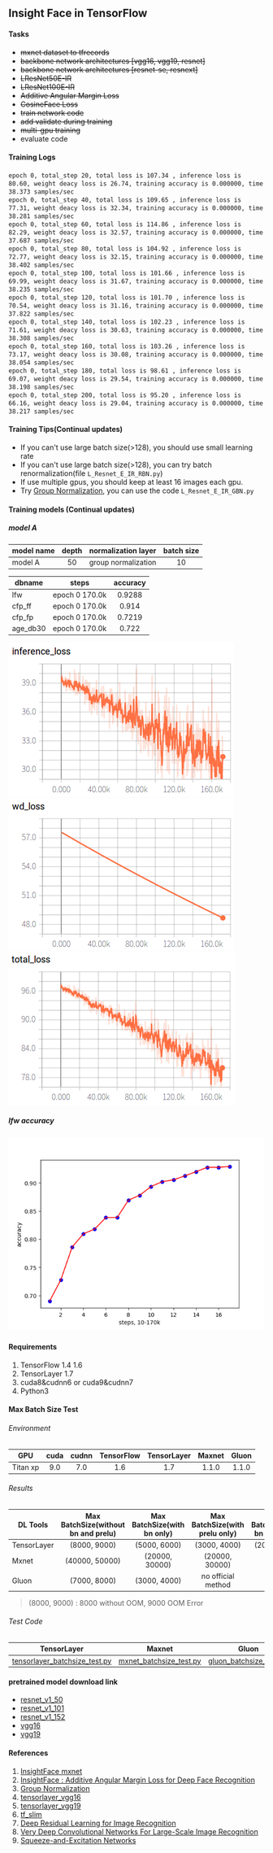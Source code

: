 ## Insight Face in TensorFlow

#### Tasks
* ~~mxnet dataset to tfrecords~~
* ~~backbone network architectures [vgg16, vgg19, resnet]~~
* ~~backbone network architectures [resnet-se, resnext]~~
* ~~LResNet50E-IR~~
* ~~LResNet100E-IR~~
* ~~Additive Angular Margin Loss~~
* ~~CosineFace Loss~~
* ~~train network code~~
* ~~add validate during training~~
* ~~multi-gpu training~~
* evaluate code

#### Training Logs
```
epoch 0, total_step 20, total loss is 107.34 , inference loss is 80.60, weight deacy loss is 26.74, training accuracy is 0.000000, time 38.373 samples/sec
epoch 0, total_step 40, total loss is 109.65 , inference loss is 77.31, weight deacy loss is 32.34, training accuracy is 0.000000, time 38.281 samples/sec
epoch 0, total_step 60, total loss is 114.86 , inference loss is 82.29, weight deacy loss is 32.57, training accuracy is 0.000000, time 37.687 samples/sec
epoch 0, total_step 80, total loss is 104.92 , inference loss is 72.77, weight deacy loss is 32.15, training accuracy is 0.000000, time 38.402 samples/sec
epoch 0, total_step 100, total loss is 101.66 , inference loss is 69.99, weight deacy loss is 31.67, training accuracy is 0.000000, time 38.235 samples/sec
epoch 0, total_step 120, total loss is 101.70 , inference loss is 70.54, weight deacy loss is 31.16, training accuracy is 0.000000, time 37.822 samples/sec
epoch 0, total_step 140, total loss is 102.23 , inference loss is 71.61, weight deacy loss is 30.63, training accuracy is 0.000000, time 38.308 samples/sec
epoch 0, total_step 160, total loss is 103.26 , inference loss is 73.17, weight deacy loss is 30.08, training accuracy is 0.000000, time 38.054 samples/sec
epoch 0, total_step 180, total loss is 98.61 , inference loss is 69.07, weight deacy loss is 29.54, training accuracy is 0.000000, time 38.198 samples/sec
epoch 0, total_step 200, total loss is 95.20 , inference loss is 66.16, weight deacy loss is 29.04, training accuracy is 0.000000, time 38.217 samples/sec
```


#### Training Tips(Continual updates)
* If you can't use large batch size(>128), you should use small learning rate
* If you can't use large batch size(>128), you can try batch renormalization(file `L_Resnet_E_IR_RBN.py`)
* If use multiple gpus, you should keep at least 16 images each gpu.
* Try [Group Normalization](https://arxiv.org/pdf/1803.08494.pdf), you can use the code `L_Resnet_E_IR_GBN.py`


#### Training models (Continual updates)

##### model A
| model name    | depth| normalization layer |batch size|
| ----- |:-----:|:-----:|:-----:|
| model A | 50 |group normalization|10|


| dbname    | steps | accuracy |
| ----- |:-----:|:-----:|
| lfw | epoch 0 170.0k |0.9288|
| cfp_ff | epoch 0 170.0k |0.914|
| cfp_fp | epoch 0 170.0k |0.7219|
| age_db30 | epoch 0 170.0k |0.722|

![inference](./figures/inference_loss_170k.png)
![wd](./figures/weight_deacy_loss_170k.png)
![total](./figures/total_loss_170k.png)

##### lfw accuracy
![lfw_acc](./figures/lfw_acc_170k.png)

#####

#### Requirements
1. TensorFlow 1.4 1.6
2. TensorLayer 1.7
3. cuda8&cudnn6 or cuda9&cudnn7
4. Python3


#### Max Batch Size Test
###### Environment

| GPU    | cuda| cudnn | TensorFlow |TensorLayer|Maxnet |Gluon|
| ----- |:-----:|:-----:|:------:|:---:|:------:|:---:|
| Titan xp | 9.0 |7.0|1.6|1.7 |1.1.0|1.1.0 |

###### Results

| DL Tools        | Max BatchSize(without bn and prelu)| Max BatchSize(with bn only) | Max BatchSize(with prelu only) |Max BatchSize(with bn and prelu)|
| ------------- |:-------------:|:--------------:|:------------:|:------------:|
| TensorLayer      | (8000, 9000) |(5000, 6000)|(3000, 4000)|(2000, 3000) |
| Mxnet      | (40000, 50000) |(20000, 30000)|(20000, 30000)|(10000, 20000) |
| Gluon      | (7000, 8000) |(3000, 4000)|no official method| None |

> (8000, 9000) : 8000 without OOM, 9000 OOM Error

###### Test Code

|TensorLayer| Maxnet | Gluon |
| ----- |:-----:|:-----:|
| [tensorlayer_batchsize_test.py](https://github.com/auroua/InsightFace_TF/blob/master/test/benchmark/tensorlayer_batchsize_test.py) | [mxnet_batchsize_test.py](https://github.com/auroua/InsightFace_TF/blob/master/test/benchmark/mxnet_batchsize_test.py) |[gluon_batchsize_test.py](https://github.com/auroua/InsightFace_TF/blob/master/test/benchmark/gluon_batchsize_test.py)|



#### pretrained model download link
* [resnet_v1_50](http://download.tensorflow.org/models/resnet_v1_50_2016_08_28.tar.gz)
* [resnet_v1_101](http://download.tensorflow.org/models/resnet_v1_101_2016_08_28.tar.gz)
* [resnet_v1_152](http://download.tensorflow.org/models/resnet_v1_152_2016_08_28.tar.gz)
* [vgg16](http://www.cs.toronto.edu/~frossard/post/vgg16/)
* [vgg19](https://github.com/machrisaa/tensorflow-vgg)


#### References
1. [InsightFace mxnet](https://github.com/deepinsight/insightface)
2. [InsightFace : Additive Angular Margin Loss for Deep Face Recognition](https://arxiv.org/abs/1801.07698)
3. [Group Normalization](https://arxiv.org/pdf/1803.08494.pdf)
3. [tensorlayer_vgg16](https://github.com/tensorlayer/tensorlayer/blob/master/example/tutorial_vgg16.py)
4. [tensorlayer_vgg19](https://github.com/tensorlayer/tensorlayer/blob/master/example/tutorial_vgg19.py)
5. [tf_slim](https://github.com/tensorflow/models/tree/master/research/slim)
6. [Deep Residual Learning for Image Recognition](https://arxiv.org/abs/1512.03385)
7. [Very Deep Convolutional Networks For Large-Scale Image Recognition](https://arxiv.org/abs/1409.1556)
8. [Squeeze-and-Excitation Networks](https://arxiv.org/pdf/1709.01507.pdf)